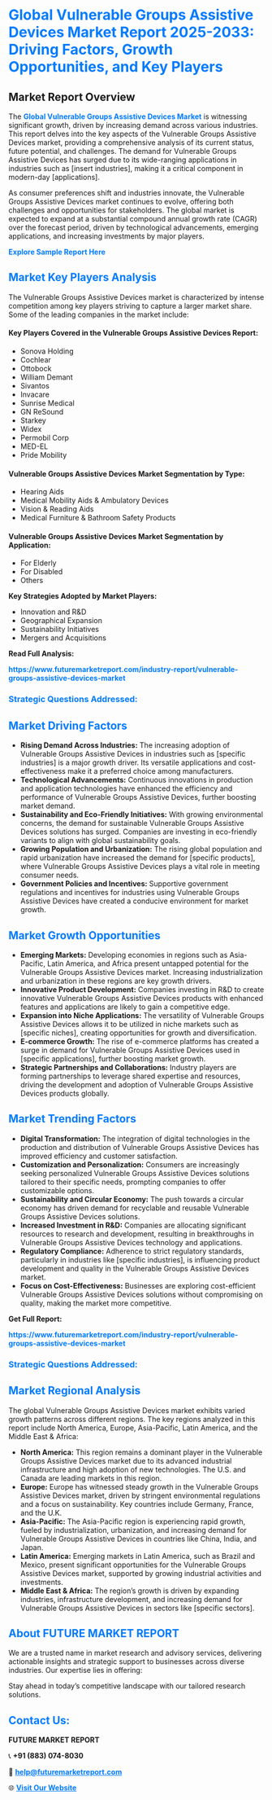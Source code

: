 <h1 style="color: #007BFF;">Global Vulnerable Groups Assistive Devices Market Report 2025-2033: Driving Factors, Growth Opportunities, and Key Players</h1>

<section id="overview">
<h2>Market Report Overview</h2>
<p>The <a href="https://www.futuremarketreport.com/industry-report/vulnerable-groups-assistive-devices-market" style="color: #007BFF; text-decoration: none;"><strong>Global Vulnerable Groups Assistive Devices Market</strong></a> is witnessing significant growth, driven by increasing demand across various industries. This report delves into the key aspects of the Vulnerable Groups Assistive Devices market, providing a comprehensive analysis of its current status, future potential, and challenges. The demand for Vulnerable Groups Assistive Devices has surged due to its wide-ranging applications in industries such as [insert industries], making it a critical component in modern-day [applications].</p>
<p>As consumer preferences shift and industries innovate, the Vulnerable Groups Assistive Devices market continues to evolve, offering both challenges and opportunities for stakeholders. The global market is expected to expand at a substantial compound annual growth rate (CAGR) over the forecast period, driven by technological advancements, emerging applications, and increasing investments by major players.</p>
</section>

<section id="overview">
<p><a href="https://www.futuremarketreport.com/request-sample/reportId=79906" style="color: #007BFF; text-decoration: none;"><strong>Explore Sample Report Here</strong></a></p>
</section>

<section id="key-players">
<h2 style="color: #007BFF;">Market Key Players Analysis</h2>
<p>The Vulnerable Groups Assistive Devices market is characterized by intense competition among key players striving to capture a larger market share. Some of the leading companies in the market include:</p>
<h4>Key Players Covered in the Vulnerable Groups Assistive Devices Report:</h4>
<ul><li>Sonova Holding</li><li>Cochlear</li><li>Ottobock</li><li>William Demant</li><li>Sivantos</li><li>Invacare</li><li>Sunrise Medical</li><li>GN ReSound</li><li>Starkey</li><li>Widex</li><li>Permobil Corp</li><li>MED-EL</li><li>Pride Mobility</li></ul>
<h4>Vulnerable Groups Assistive Devices Market Segmentation by Type:</h4>
<ul><li>Hearing Aids</li><li>Medical Mobility Aids &amp; Ambulatory Devices</li><li>Vision &amp; Reading Aids</li><li>Medical Furniture &amp; Bathroom Safety Products</li></ul>

<h4>Vulnerable Groups Assistive Devices Market Segmentation by Application:</h4>
<ul><li>For Elderly</li><li>For Disabled</li><li>Others</li></ul>
<p><strong>Key Strategies Adopted by Market Players:</strong></p>
<ul>
<li>Innovation and R&D</li>
<li>Geographical Expansion</li>
<li>Sustainability Initiatives</li>
<li>Mergers and Acquisitions</li>
</ul>
</section>

<section>
<p><strong>Read Full Analysis: </strong></p><a href="https://www.futuremarketreport.com/industry-report/vulnerable-groups-assistive-devices-market" style="color: #007BFF; text-decoration: none;"><strong>https://www.futuremarketreport.com/industry-report/vulnerable-groups-assistive-devices-market</strong></a>
<h3 style="color: #007BFF;">Strategic Questions Addressed:</h3>
</section>

<section id="driving-factors">
<h2 style="color: #007BFF;">Market Driving Factors</h2>
<ul>
<li><strong>Rising Demand Across Industries:</strong> The increasing adoption of Vulnerable Groups Assistive Devices in industries such as [specific industries] is a major growth driver. Its versatile applications and cost-effectiveness make it a preferred choice among manufacturers.</li>
<li><strong>Technological Advancements:</strong> Continuous innovations in production and application technologies have enhanced the efficiency and performance of Vulnerable Groups Assistive Devices, further boosting market demand.</li>
<li><strong>Sustainability and Eco-Friendly Initiatives:</strong> With growing environmental concerns, the demand for sustainable Vulnerable Groups Assistive Devices solutions has surged. Companies are investing in eco-friendly variants to align with global sustainability goals.</li>
<li><strong>Growing Population and Urbanization:</strong> The rising global population and rapid urbanization have increased the demand for [specific products], where Vulnerable Groups Assistive Devices plays a vital role in meeting consumer needs.</li>
<li><strong>Government Policies and Incentives:</strong> Supportive government regulations and incentives for industries using Vulnerable Groups Assistive Devices have created a conducive environment for market growth.</li>
</ul>
</section>

<section id="growth-opportunities">
<h2 style="color: #007BFF;">Market Growth Opportunities</h2>
<ul>
<li><strong>Emerging Markets:</strong> Developing economies in regions such as Asia-Pacific, Latin America, and Africa present untapped potential for the Vulnerable Groups Assistive Devices market. Increasing industrialization and urbanization in these regions are key growth drivers.</li>
<li><strong>Innovative Product Development:</strong> Companies investing in R&D to create innovative Vulnerable Groups Assistive Devices products with enhanced features and applications are likely to gain a competitive edge.</li>
<li><strong>Expansion into Niche Applications:</strong> The versatility of Vulnerable Groups Assistive Devices allows it to be utilized in niche markets such as [specific niches], creating opportunities for growth and diversification.</li>
<li><strong>E-commerce Growth:</strong> The rise of e-commerce platforms has created a surge in demand for Vulnerable Groups Assistive Devices used in [specific applications], further boosting market growth.</li>
<li><strong>Strategic Partnerships and Collaborations:</strong> Industry players are forming partnerships to leverage shared expertise and resources, driving the development and adoption of Vulnerable Groups Assistive Devices products globally.</li>
</ul>
</section>

<section id="trending-factors">
<h2 style="color: #007BFF;">Market Trending Factors</h2>
<ul>
<li><strong>Digital Transformation:</strong> The integration of digital technologies in the production and distribution of Vulnerable Groups Assistive Devices has improved efficiency and customer satisfaction.</li>
<li><strong>Customization and Personalization:</strong> Consumers are increasingly seeking personalized Vulnerable Groups Assistive Devices solutions tailored to their specific needs, prompting companies to offer customizable options.</li>
<li><strong>Sustainability and Circular Economy:</strong> The push towards a circular economy has driven demand for recyclable and reusable Vulnerable Groups Assistive Devices solutions.</li>
<li><strong>Increased Investment in R&D:</strong> Companies are allocating significant resources to research and development, resulting in breakthroughs in Vulnerable Groups Assistive Devices technology and applications.</li>
<li><strong>Regulatory Compliance:</strong> Adherence to strict regulatory standards, particularly in industries like [specific industries], is influencing product development and quality in the Vulnerable Groups Assistive Devices market.</li>
<li><strong>Focus on Cost-Effectiveness:</strong> Businesses are exploring cost-efficient Vulnerable Groups Assistive Devices solutions without compromising on quality, making the market more competitive.</li>
</ul>
</section>

<section>
<p><strong>Get Full Report: </strong></p><a href="https://www.futuremarketreport.com/industry-report/vulnerable-groups-assistive-devices-market" style="color: #007BFF; text-decoration: none;"><strong>https://www.futuremarketreport.com/industry-report/vulnerable-groups-assistive-devices-market</strong></a>
<h3 style="color: #007BFF;">Strategic Questions Addressed:</h3>
</section>


<section id="regional-analysis">
<h2 style="color: #007BFF;">Market Regional Analysis</h2>
<p>The global Vulnerable Groups Assistive Devices market exhibits varied growth patterns across different regions. The key regions analyzed in this report include North America, Europe, Asia-Pacific, Latin America, and the Middle East & Africa:</p>
<ul>
<li><strong>North America:</strong> This region remains a dominant player in the Vulnerable Groups Assistive Devices market due to its advanced industrial infrastructure and high adoption of new technologies. The U.S. and Canada are leading markets in this region.</li>
<li><strong>Europe:</strong> Europe has witnessed steady growth in the Vulnerable Groups Assistive Devices market, driven by stringent environmental regulations and a focus on sustainability. Key countries include Germany, France, and the U.K.</li>
<li><strong>Asia-Pacific:</strong> The Asia-Pacific region is experiencing rapid growth, fueled by industrialization, urbanization, and increasing demand for Vulnerable Groups Assistive Devices in countries like China, India, and Japan.</li>
<li><strong>Latin America:</strong> Emerging markets in Latin America, such as Brazil and Mexico, present significant opportunities for the Vulnerable Groups Assistive Devices market, supported by growing industrial activities and investments.</li>
<li><strong>Middle East & Africa:</strong> The region’s growth is driven by expanding industries, infrastructure development, and increasing demand for Vulnerable Groups Assistive Devices in sectors like [specific sectors].</li>
</ul>
</section>

<footer>
<h2 style="color: #007BFF;">About FUTURE MARKET REPORT</h2>
<p>We are a trusted name in market research and advisory services, delivering actionable insights and strategic support to businesses across diverse industries. Our expertise lies in offering:</p>

<p>Stay ahead in today’s competitive landscape with our tailored research solutions.</p>

<h2 style="color: #007BFF;">Contact Us:</h2>
<p><strong>FUTURE MARKET REPORT</strong></p>
<p>📞 <strong>+91 (883) 074-8030</strong></p>
<p>📧 <strong><a href="mailto:help@futuremarketreport.com" style="color: #007BFF;">help@futuremarketreport.com</a></strong></p>
<p>🌐 <strong><a href="https://www.futuremarketreport.com/" style="color: #007BFF;">Visit Our Website</a></strong></p>
</footer>